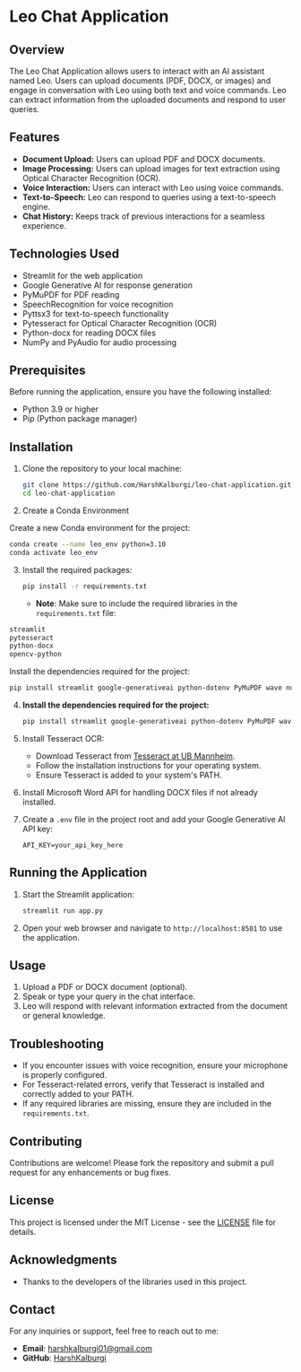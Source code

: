 # Leo Chat Application

## Overview

The Leo Chat Application allows users to interact with an AI assistant named Leo. Users can upload documents (PDF, DOCX, or images) and engage in conversation with Leo using both text and voice commands. Leo can extract information from the uploaded documents and respond to user queries.

## Features

- **Document Upload:** Users can upload PDF and DOCX documents.
- **Image Processing:** Users can upload images for text extraction using Optical Character Recognition (OCR).
- **Voice Interaction:** Users can interact with Leo using voice commands.
- **Text-to-Speech:** Leo can respond to queries using a text-to-speech engine.
- **Chat History:** Keeps track of previous interactions for a seamless experience.

## Technologies Used

- Streamlit for the web application
- Google Generative AI for response generation
- PyMuPDF for PDF reading
- SpeechRecognition for voice recognition
- Pyttsx3 for text-to-speech functionality
- Pytesseract for Optical Character Recognition (OCR)
- Python-docx for reading DOCX files
- NumPy and PyAudio for audio processing

## Prerequisites

Before running the application, ensure you have the following installed:

- Python 3.9 or higher
- Pip (Python package manager)

## Installation

1. Clone the repository to your local machine:
   ```bash
   git clone https://github.com/HarshKalburgi/leo-chat-application.git
   cd leo-chat-application
   ```

2. Create a Conda Environment

Create a new Conda environment for the project:

```bash
conda create --name leo_env python=3.10
conda activate leo_env
```

3. Install the required packages:
   ```bash
   pip install -r requirements.txt
   ```

   - **Note**: Make sure to include the required libraries in the `requirements.txt` file:

```bash
streamlit
pytesseract
python-docx
opencv-python
```
Install the dependencies required for the project:

```bash
pip install streamlit google-generativeai python-dotenv PyMuPDF wave numpy pyaudio SpeechRecognition pyttsx3 Pillow pytesseract python-docx
```

4. **Install the dependencies required for the project:**
   ```bash
   pip install streamlit google-generativeai python-dotenv PyMuPDF wave numpy pyaudio SpeechRecognition pyttsx3 Pillow pytesseract python-docx
   ```

5. Install Tesseract OCR:
   - Download Tesseract from [Tesseract at UB Mannheim](https://github.com/UB-Mannheim/tesseract/wiki).
   - Follow the installation instructions for your operating system.
   - Ensure Tesseract is added to your system's PATH.

6. Install Microsoft Word API for handling DOCX files if not already installed.

7. Create a `.env` file in the project root and add your Google Generative AI API key:
   ```plaintext
   API_KEY=your_api_key_here
   ```

## Running the Application

1. Start the Streamlit application:
   ```bash
   streamlit run app.py
   ```

2. Open your web browser and navigate to `http://localhost:8501` to use the application.

## Usage

1. Upload a PDF or DOCX document (optional).
2. Speak or type your query in the chat interface.
3. Leo will respond with relevant information extracted from the document or general knowledge.

## Troubleshooting

- If you encounter issues with voice recognition, ensure your microphone is properly configured.
- For Tesseract-related errors, verify that Tesseract is installed and correctly added to your PATH.
- If any required libraries are missing, ensure they are included in the `requirements.txt`.

## Contributing

Contributions are welcome! Please fork the repository and submit a pull request for any enhancements or bug fixes.

## License

This project is licensed under the MIT License - see the [LICENSE](LICENSE) file for details.

## Acknowledgments

- Thanks to the developers of the libraries used in this project.

## Contact

For any inquiries or support, feel free to reach out to me:

- **Email**: harshkalburgi01@gmail.com
- **GitHub**: [HarshKalburgi](https://github.com/HarshKalburgi)
